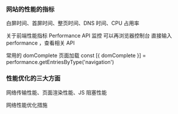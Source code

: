 ### 网站的性能的指标

白屏时间、首屏时间、整页时间、DNS 时间、CPU 占用率

关于前端性能指标
Performance API 监控
可以再浏览器控制台 直接输入 performance ，查看相关 API

常用的
domComplete 页面加载
const [{ domComplete }] = performance.getEntriesByType('navigation')

### 性能优化的三大方面

网络传输性能、页面渲染性能、JS 阻塞性能

网络性能优化措施

